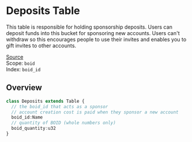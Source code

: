 # Deposits Table
This table is responsible for holding sponsorship deposits. Users can deposit funds into this bucket for sponsoring new accounts. Users can't withdraw so this encourages people to use their invites and enables you to gift invites to other accounts.

[Source](https://github.com/animuslabs/boid-system-ts/blob/master/assembly/tables/deposits.ts)
\
Scope: `boid`
\
Index: `boid_id`
## Overview
```ts
class Deposits extends Table {
  // the boid_id that acts as a sponsor
  // account creation cost is paid when they sponsor a new account
  boid_id:Name
  // quantity of BOID (whole numbers only)
  boid_quantity:u32
}
```

